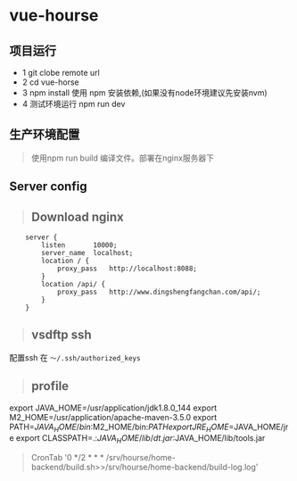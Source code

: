 # vue-hourse

## 项目运行
* 1 git clobe remote url
* 2 cd vue-horse
* 3 npm install  使用 npm 安装依赖,(如果没有node环境建议先安装nvm)
* 4 测试环境运行 npm run dev
## 生产环境配置
> 使用npm run build 编译文件。部署在nginx服务器下

## Server config
> ## Download nginx
````
    server {
        listen       10000;
        server_name  localhost;
        location / {
            proxy_pass   http://localhost:8088;
        }
        location /api/ {
            proxy_pass   http://www.dingshengfangchan.com/api/;
        }
    }
 ````
 > ## vsdftp ssh
 配置ssh 在 `～/.ssh/authorized_keys ` 
> ## profile
export JAVA_HOME=/usr/application/jdk1.8.0_144
export M2_HOME=/usr/application/apache-maven-3.5.0
export PATH=$JAVA_HOME/bin:$M2_HOME/bin:$PATH
export JRE_HOME=$JAVA_HOME/jre
export CLASSPATH=.:$JAVA_HOME/lib/dt.jar:$JAVA_HOME/lib/tools.jar

> CronTab
 '0 */2 * * * /srv/hourse/home-backend/build.sh>>/srv/hourse/home-backend/build-log.log'

